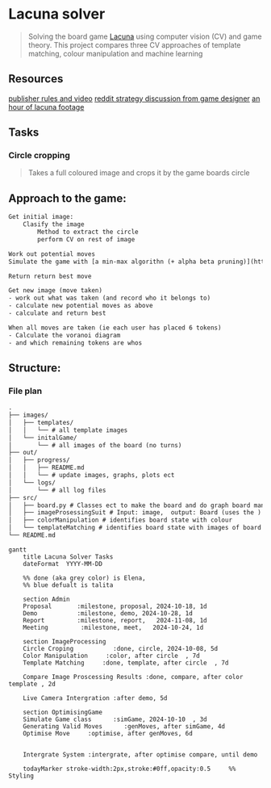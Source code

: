 # Lacuna solver
> Solving the board game [Lacuna](https://boardgamegeek.com/boardgame/386937/lacuna) using computer vision (CV) and game theory.
This project compares three CV approaches of template matching, colour manipulation and machine learning

## Resources
[publisher rules and video](https://www.cmyk.games/products/lacuna)
[reddit strategy discussion from game designer](https://www.reddit.com/r/boardgames/comments/187cqiu/lacuna/)
[an hour of lacuna footage](https://www.youtube.com/watch?v=_wDohO9mW5E)

## Tasks

### Circle cropping
> Takes a full coloured image and crops it by the game boards circle

## Approach to the game:
```txt
Get initial image:
    Clasify the image
	    Method to extract the circle
	    perform CV on rest of image

Work out potential moves
Simulate the game with [a min-max algorithn (+ alpha beta pruning)](https://www.geeksforgeeks.org/minimax-algorithm-in-game-theory-set-4-alpha-beta-pruning/)

Return return best move

Get new image (move taken)
- work out what was taken (and record who it belongs to)
- calculate new potential moves as above
- calculate and return best 

When all moves are taken (ie each user has placed 6 tokens)
- Calculate the voranoi diagram
- and which remaining tokens are whos
```

## Structure:
### File plan
```txt
.
├── images/
│   ├── templates/
│   │   └── # all template images
│   └── initalGame/
│       └── # all images of the board (no turns)
├── out/
│   ├── progress/
│   │   ├── README.md
│   │   └── # update images, graphs, plots ect
│   └── logs/
│       └── # all log files
├── src/
│   ├── board.py # Classes ect to make the board and do graph board manupulation
│   ├── imageProsessingSuit # Input: image,  output: Board (uses the )
│   ├── colorManipulation # identifies board state with colour
│   └── templateMatching # identifies board state with images of board tokens
└── README.md
```

```mermaid
gantt
    title Lacuna Solver Tasks
    dateFormat  YYYY-MM-DD

    %% done (aka grey color) is Elena,
    %% blue defualt is talita

    section Admin
    Proposal       :milestone, proposal, 2024-10-18, 1d
    Demo           :milestone, demo, 2024-10-28, 1d
    Report         :milestone, report,   2024-11-08, 1d
    Meeting         :milestone, meet,   2024-10-24, 1d

    section ImageProcessing
    Circle Croping           :done, circle, 2024-10-08, 5d
    Color Manipulation     :color, after circle  , 7d
    Template Matching     :done, template, after circle  , 7d

    Compare Image Proscessing Results :done, compare, after color template , 2d

    Live Camera Intergration :after demo, 5d

    section OptimisingGame
    Simulate Game class      :simGame, 2024-10-10  , 3d
    Generating Valid Moves      :genMoves, after simGame, 4d
    Optimise Move     :optimise, after genMoves, 6d


    Intergrate System :intergrate, after optimise compare, until demo

    todayMarker stroke-width:2px,stroke:#0ff,opacity:0.5     %% Styling
```